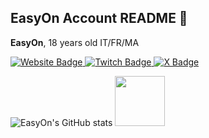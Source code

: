 ## EasyOn Account README 👺

**EasyOn**, 18 years old
IT/FR/MA
<div id="badges">
  <a href="https://easyon.fr">
    <img src="https://img.shields.io/badge/Website-blue?style=for-the-badge&logoColor=white" alt="Website Badge"/>
  </a>
  <a href="https://twitch.tv/easyonez">
    <img src="https://img.shields.io/badge/Twitch-purple?style=for-the-badge&logo=twitch&logoColor=white" alt="Twitch Badge"/>
  </a>
  <a href="https://twitter.com/e4syon">
    <img src="https://img.shields.io/badge/e4syOn-black?style=for-the-badge&logo=X&logoColor=white" alt="X Badge"/>
  </a>
</div>

![EasyOn's GitHub stats](https://github-readme-stats.vercel.app/api?username=easyonez&theme=ambient_gradient&show_icons=true)
[<img height="80px" src="https://discord.c99.nl/widget/theme-4/1075544459225342032.png"/>](https://discord.com/users/1075544459225342032)
